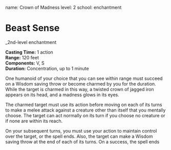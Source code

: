 name: Crown of Madness
level: 2
school: enchantment

# Beast Sense 
_2nd-level enchantment

**Casting Time:** 1 action  
**Range:** 120 feet  
**Components:** V, S  
**Duration:** Concentration, up to 1 minute 


One humanoid of your choice that you can see within range must succeed on a Wisdom saving throw or become charmed by you for the duration. 
While the target is charmed in this way, a twisted crown of jagged iron appears on its head, and a madness glows in its eyes. 

The charmed target must use its action before moving on each of its turns to make a melee attack against a creature other than itself that you mentally choose. The target can act normally on its turn if you choose no creature or if none are within its reach. 

On your subsequent turns, you must use your action to maintain control over the target, or the spell ends. Also, the target can make a Wisdom saving throw at the end of each of its turns. On a success, the spell ends
